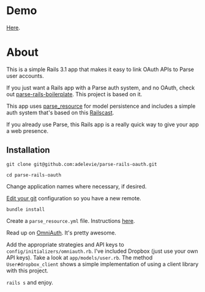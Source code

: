 # Demo

[Here](http://parse-rails-oauth.heroku.com/).

# About

This is a simple Rails 3.1 app that makes it easy to link OAuth APIs to Parse user accounts.

If you just want a Rails app with a Parse auth system, and no OAuth, check out [parse-rails-boilerplate](http://github.com/adelevie/parse-rails-boilerplate). This project is based on it.

This app uses [parse_resource](http://github.com/adelevie/parse_resource) for model persistence and includes a simple auth system that's based on this [Railscast](http://asciicasts.com/episodes/250-authentication-from-scratch).

If you already use Parse, this Rails app is a really quick way to give your app a web presence.

## Installation

`git clone git@github.com:adelevie/parse-rails-oauth.git`

`cd parse-rails-oauth`

Change application names where necessary, if desired.

[Edit your git](http://stackoverflow.com/questions/2420056/whats-the-best-way-to-replace-remote-origin-url-in-git) configuration so you have a new remote.

`bundle install`

Create a `parse_resource.yml` file. Instructions [here](https://github.com/adelevie/parse_resource/blob/master/README.md).

Read up on [OmniAuth](https://github.com/intridea/omniauth). It's pretty awesome.

Add the appropriate strategies and API keys to `config/initializers/omniauth.rb`. I've included Dropbox (just use your own API keys). Take a look at `app/models/user.rb`. The method `User#dropbox_client` shows a simple implementation of using a client library with this project.

`rails s` and enjoy.
